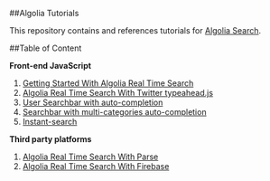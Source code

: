 ##Algolia Tutorials

This repository contains and references tutorials for [Algolia Search](http://www.algolia.com).

##Table of Content

**Front-end JavaScript**

1. [Getting Started With Algolia Real Time Search](/front-end-javascript/Getting%20Started%20with%20Algolia%20Real%20Time%20Search.md)
2. [Algolia Real Time Search With Twitter typeahead.js](/front-end-javascript/Algolia%20Real%20Time%20Search%20with%20Twitter%20typeahead.js.md)
3. [User Searchbar with auto-completion](https://www.algolia.com/doc/tutorials/auto-complete)
4. [Searchbar with multi-categories auto-completion](https://www.algolia.com/doc/tutorials/multi-auto-complete)
5. [Instant-search](https://www.algolia.com/doc/tutorials/instant-search)

**Third party platforms**

1. [Algolia Real Time Search With Parse](/third-party-platforms/Integrating%20with%20Parse.md)
2. [Algolia Real Time Search With Firebase](/third-party-platforms/Integrating%20with%20Firebase.md)
